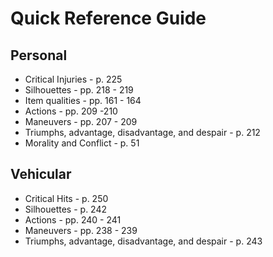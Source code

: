 # Quick Reference Guide
## Personal
* Critical Injuries - p. 225
* Silhouettes - pp. 218 - 219
* Item qualities - pp. 161 - 164
* Actions - pp. 209 -210
* Maneuvers - pp. 207 - 209
* Triumphs, advantage, disadvantage, and despair - p. 212
* Morality and Conflict - p. 51

## Vehicular
* Critical Hits - p. 250
* Silhouettes - p. 242
* Actions - pp. 240 - 241
* Maneuvers - pp. 238 - 239
* Triumphs, advantage, disadvantage, and despair - p. 243
